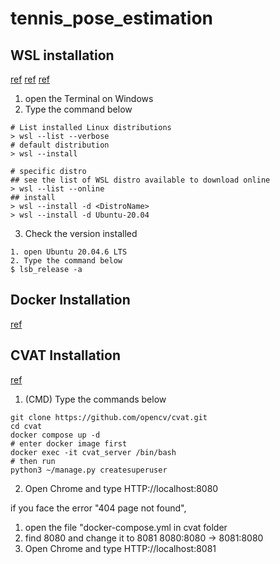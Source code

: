 # tennis_pose_estimation
## WSL installation
[ref](https://learn.microsoft.com/ko-kr/windows/wsl/install)
[ref](https://learn.microsoft.com/en-us/windows/wsl/basic-commands)
[ref](https://blog.naver.com/dychoe80/222953585086)
1. open the Terminal on Windows
2. Type the command below
```
# List installed Linux distributions
> wsl --list --verbose
# default distribution
> wsl --install

# specific distro
## see the list of WSL distro available to download online
> wsl --list --online
## install
> wsl --install -d <DistroName>
> wsl --install -d Ubuntu-20.04
```
3. Check the version installed
```
1. open Ubuntu 20.04.6 LTS
2. Type the command below
$ lsb_release -a
```

## Docker Installation
[ref](https://www.docker.com/products/docker-desktop/)

## CVAT Installation
[ref](https://docs.cvat.ai/docs/administration/basics/installation/)
1. (CMD) Type the commands below
```
git clone https://github.com/opencv/cvat.git
cd cvat
docker compose up -d
# enter docker image first
docker exec -it cvat_server /bin/bash
# then run
python3 ~/manage.py createsuperuser
```
2. Open Chrome and type HTTP://localhost:8080

if you face the error "404 page not found",
1. open the file "docker-compose.yml in cvat folder
2. find 8080 and change it to 8081
8080:8080 -> 8081:8080
3. Open Chrome and type HTTP://localhost:8081
